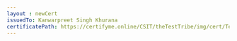 ```yaml
--- 
layout : newCert 
issuedTo: Kanwarpreet Singh Khurana
certificatePath: https://certifyme.online/CSIT/theTestTribe/img/cert/TestFlix/KanwarpreetSinghKhurana_4bfc7.png
--- 
```

